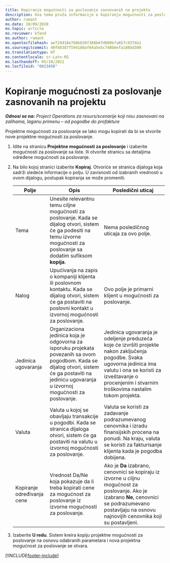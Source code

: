 ```yaml
---
title: Kopiranje mogućnosti za poslovanje zasnovanih na projektu
description: Ova tema pruža informacije o kopiranju mogućnosti za poslovanje zasnovanih na projektu u usluzi Project Operations.
author: rumant
ms.date: 10/09/2020
ms.topic: article
ms.reviewer: kfend
ms.author: rumant
ms.openlocfilehash: ae724d18e768b838f388b6fd089bfa657c937da1
ms.sourcegitcommit: 40f68387f594180af64a5e5c748b6efa188bd300
ms.translationtype: HT
ms.contentlocale: sr-Latn-RS
ms.lasthandoff: 05/10/2021
ms.locfileid: "6013458"
---
```

# <a name="copy-project-based-opportunities"></a>Kopiranje mogućnosti za poslovanje zasnovanih na projektu

_**Odnosi se na:** Project Operations za resurs/scenarije koji nisu zasnovani na zalihama, laganu primenu – od pogodbe do profakture_


Projektne mogućnosti za poslovanje se lako mogu kopirati da bi se stvorile nove projektne mogućnosti za poslovanje. 

1. Idite na stranicu **Projektne mogućnosti za poslovanje** i izaberite mogućnosti za poslovanje sa liste. Ili otvorite stranicu sa detaljima određene mogućnosti za poslovanje. 
2. Na bilo kojoj stranici izaberite **Kopiraj**. Otvoriće se stranica dijaloga koja sadrži sledeće informacije o polju. U zavisnosti od izabranih vrednosti u ovom dijalogu, postupak kopiranja se može promeniti.

    | **Polje** | **Opis** | **Posledični uticaj** |
    | --- | --- | --- |
    | Tema | Unesite relevantnu temu ciljne mogućnosti za poslovanje. Kada se dijalog otvori, sistem će ga podesiti na temu izvorne mogućnosti za poslovanje sa dodatim sufiksom **kopija**. | Nema posledičnog uticaja za ovo polje. |
    | Nalog | Upućivanja na zapis o kompaniji klijenta ili poslovnom kontaktu. Kada se dijalog otvori, sistem će ga postaviti na poslovni kontakt u izvornoj mogućnosti za poslovanje. | Ovo polje je primarni klijent u mogućnosti za poslovanje. |
    | Jedinica ugovaranja | Organizaciona jedinica koja je odgovorna za isporuku projekata povezanih sa ovom pogodbom. Kada se dijalog otvori, sistem će ga postaviti na jedinicu ugovaranja u izvornoj mogućnosti za poslovanje. | Jedinica ugovaranja je odeljenje preduzeća koje će izvršiti projekte nakon zaključenja pogodbe. Svaka ugovorna jedinica ima valutu i ona se koristi za izveštavanje o procenjenim i stvarnim troškovima nastalim tokom projekta. |
    | Valuta | Valuta u kojoj se obavljaju transakcije u pogodbi. Kada se stranica dijaloga otvori, sistem će ga postaviti na valutu u izvornoj mogućnosti za poslovanje. | Valuta se koristi za zadavanje podrazumevanog cenovnika i izradu finansijskih procena na ponudi. Na kraju, valuta se koristi za fakturisanje klijenta kada je pogodba dobijena. |
    | Kopiranje određivanja cene | Vrednost Da/Ne koja pokazuje da li treba kopirati cene za mogućnost za poslovanje iz izvorne mogućnosti za poslovanje. | Ako je **Da** izabrano, cenovnici se kopiraju iz izvorne u ciljnu mogućnost za poslovanje. Ako je izabrano **Ne**, cenovnici se podrazumevano postavljaju na osnovu najnovijih cenovnika koji su postavljeni. |

3. Izaberite **U redu**. Sistem kreira kopiju projektne mogućnosti za poslovanje na osnovu odabranih parametara i nova projektna mogućnost za poslovanje se otvara.


[!INCLUDE[footer-include](../includes/footer-banner.md)]